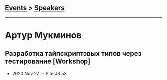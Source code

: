 ## [Events](../README.md) > [Speakers](../speakers.md)
---

# Артур Мукминов

## Разработка тайпскриптовых типов через тестирование [Workshop]
- 2020 Nov 27 -- PiterJS 53    
